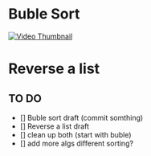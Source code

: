 # Buble Sort

[![Video Thumbnail](https://i.ytimg.com/an_webp/MFNs0aTMK4M/mqdefault_6s.webp?du=3000&sqp=CIeqobEG&rs=AOn4CLBpnt7fGRcdkHRZkFAzd2w7pc0WOA)](https://www.youtube.com/watch?v=MFNs0aTMK4M)

# Reverse a list 


## TO DO

- [] Buble sort draft (commit somthing)
- [] Reverse a list draft
- [] clean up both (start with buble)
- [] add more algs different sorting?
  
